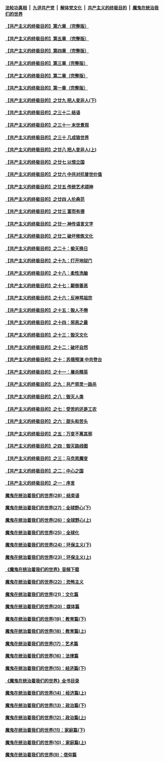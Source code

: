 

####  [法轮功真相](../../../../basic/blob/master/README.md?t=05120431) &nbsp;|&nbsp; [九评共产党](../../../../9ping.md/blob/master/README.md?t=05120431) &nbsp;|&nbsp; [解体党文化](../../../../jtdwh.md/blob/master/README.md?t=05120431)  &nbsp;|&nbsp; [共产主义的终极目的](../../../../gczydzjmd.md/blob/master/README.md?t=05120431) &nbsp;|&nbsp; [魔鬼在统治我们的世界](../../../../mgztzwmdsj.md/blob/master/README.md?t=05120431) 

#### [【共产主义的终极目的】第六章 （完整版）](../pages/nsc422/n11428913.md?t=05120431) 

#### [【共产主义的终极目的】第五章 （完整版）](../pages/nsc422/n11428912.md?t=05120431) 

#### [【共产主义的终极目的】第四章 （完整版）](../pages/nsc422/n11428907.md?t=05120431) 

#### [【共产主义的终极目的】第三章（完整版）](../pages/nsc422/n11428848.md?t=05120431) 

#### [【共产主义的终极目的】第二章（完整版）](../pages/nsc422/n11428831.md?t=05120431) 

#### [【共产主义的终极目的】第一章（完整版）](../pages/nsc422/n11417651.md?t=05120431) 

#### [【共产主义的终极目的】之廿九 把人变非人(下)](../pages/nsc422/n11344140.md?t=05120431) 

#### [【共产主义的终极目的】之三十二 结语](../pages/nsc422/n11360535.md?t=05120431) 

#### [【共产主义的终极目的】之三十一 末世景观](../pages/nsc422/n11351129.md?t=05120431) 

#### [【共产主义的终极目的】之三十 几成狼世界](../pages/nsc422/n11348280.md?t=05120431) 

#### [【共产主义的终极目的】之廿八 把人变非人(上)](../pages/nsc422/n11340492.md?t=05120431) 

#### [【共产主义的终极目的】之廿七 以恨立国](../pages/nsc422/n11336944.md?t=05120431) 

#### [【共产主义的终极目的】之廿六 中共对抗普世价值](../pages/nsc422/n11324785.md?t=05120431) 

#### [【共产主义的终极目的】之廿五 传统艺术颂神](../pages/nsc422/n11296396.md?t=05120431) 

#### [【共产主义的终极目的】之廿四 人伦典范](../pages/nsc422/n11296397.md?t=05120431) 

#### [【共产主义的终极目的】之廿三 富而有德](../pages/nsc422/n11283598.md?t=05120431) 

#### [【共产主义的终极目的】之廿一 神传语言文字](../pages/nsc422/n11263265.md?t=05120431) 

#### [【共产主义的终极目的】之廿二 破坏修炼文化](../pages/nsc422/n11245728.md?t=05120431) 

#### [【共产主义的终极目的】之二十：偷天换日](../pages/nsc422/n11238846.md?t=05120431) 

#### [【共产主义的终极目的】之十九：打开地狱门](../pages/nsc422/n11206376.md?t=05120431) 

#### [【共产主义的终极目的】之十八：柔性洗脑](../pages/nsc422/n11199994.md?t=05120431) 

#### [【共产主义的终极目的】之十七：颠倒善恶](../pages/nsc422/n11179782.md?t=05120431) 

#### [【共产主义的终极目的】之十六：反神骂祖宗](../pages/nsc422/n11166798.md?t=05120431) 

#### [【共产主义的终极目的】之十五：毁人不倦](../pages/nsc422/n11166792.md?t=05120431) 

#### [【共产主义的终极目的】之十四：邪恶之最](../pages/nsc422/n11150249.md?t=05120431) 

#### [【共产主义的终极目的】之十三：毁灭文化](../pages/nsc422/n11135227.md?t=05120431) 

#### [【共产主义的终极目的】之十二：破坏自然](../pages/nsc422/n11135214.md?t=05120431) 

#### [【共产主义的终极目的】之十：苏俄预演 中共登台](../pages/nsc422/n11118424.md?t=05120431) 

#### [【共产主义的终极目的】之十一：屠杀精英](../pages/nsc422/n11118442.md?t=05120431) 

#### [【共产主义的终极目的】之九：共产邪灵一路杀](../pages/nsc422/n11114139.md?t=05120431) 

#### [【共产主义的终极目的】之八：毁灭人类](../pages/nsc422/n11108503.md?t=05120431) 

#### [【共产主义的终极目的】之七：受苦的还是工农](../pages/nsc422/n11101809.md?t=05120431) 

#### [【共产主义的终极目的】之六：甜头和苦头](../pages/nsc422/n11096971.md?t=05120431) 

#### [【共产主义的终极目的】之五：万变不离其邪](../pages/nsc422/n11091285.md?t=05120431) 

#### [【共产主义的终极目的】之四：毁灭路线图](../pages/nsc422/n11086284.md?t=05120431) 

#### [【共产主义的终极目的】之三：马克思魔变](../pages/nsc422/n11061941.md?t=05120431) 

#### [【共产主义的终极目的】之二：中心之国](../pages/nsc422/n11047728.md?t=05120431) 

#### [【共产主义的终极目的】之一：序言](../pages/nsc422/n11086077.md?t=05120431) 

#### [魔鬼在统治着我们的世界(28)：结束语](../pages/nsc422/n10936246.md?t=05120431) 

#### [魔鬼在统治着我们的世界(27)：全球野心(下)](../pages/nsc422/n10928319.md?t=05120431) 

#### [魔鬼在统治着我们的世界(26)：全球野心(上)](../pages/nsc422/n10900318.md?t=05120431) 

#### [魔鬼在统治着我们的世界(25)：全球化](../pages/nsc422/n10788205.md?t=05120431) 

#### [魔鬼在统治着我们的世界(24)：环保主义(下)](../pages/nsc422/n10695307.md?t=05120431) 

#### [魔鬼在统治着我们的世界(23)：环保主义(上)](../pages/nsc422/n10688613.md?t=05120431) 

#### [《魔鬼在统治着我们的世界》音频下载](../pages/nsc422/n10635553.md?t=05120431) 

#### [魔鬼在统治着我们的世界(22)：恐怖主义](../pages/nsc422/n10614727.md?t=05120431) 

#### [魔鬼在统治着我们的世界(21)：文化篇](../pages/nsc422/n10597706.md?t=05120431) 

#### [魔鬼在统治着我们的世界(20)：媒体篇](../pages/nsc422/n10586579.md?t=05120431) 

#### [魔鬼在统治着我们的世界(19)：教育篇(下)](../pages/nsc422/n10564808.md?t=05120431) 

#### [魔鬼在统治着我们的世界(18)：教育篇(上)](../pages/nsc422/n10526970.md?t=05120431) 

#### [魔鬼在统治着我们的世界(17)：艺术篇](../pages/nsc422/n10499093.md?t=05120431) 

#### [魔鬼在统治着我们的世界(16)：法律篇](../pages/nsc422/n10485969.md?t=05120431) 

#### [魔鬼在统治着我们的世界(15)：经济篇(下)](../pages/nsc422/n10469975.md?t=05120431) 

#### [《魔鬼在统治着我们的世界》全书目录](../pages/nsc422/n10464261.md?t=05120431) 

#### [魔鬼在统治着我们的世界(14)：经济篇(上)](../pages/nsc422/n10457370.md?t=05120431) 

#### [魔鬼在统治着我们的世界(13)：政治篇(下)](../pages/nsc422/n10448270.md?t=05120431) 

#### [魔鬼在统治着我们的世界(12)：政治篇(上)](../pages/nsc422/n10444576.md?t=05120431) 

#### [魔鬼在统治着我们的世界(11)：家庭篇(下)](../pages/nsc422/n10440961.md?t=05120431) 

#### [魔鬼在统治着我们的世界(10)：家庭篇(上)](../pages/nsc422/n10435448.md?t=05120431) 

#### [魔鬼在统治着我们的世界(9)：信仰篇](../pages/nsc422/n10432159.md?t=05120431) 

